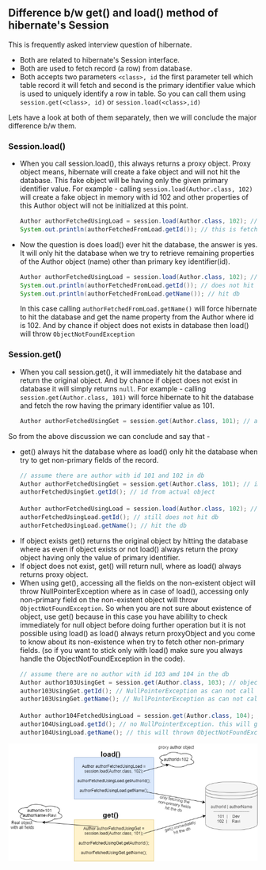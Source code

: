 ## Difference b/w get() and load() method of hibernate's Session
This is frequently asked interview question of hibernate.
* Both are related to hibernate's Session interface.
* Both are used to fetch record (a row) from database. 
* Both accepts two parameters `<class>, id` the first parameter tell which table record it will fetch and second is the primary identifier value which is used to uniquely identify a row in table. So you can call them using `session.get(<class>, id)` or `session.load(<class>,id)`

Lets have a look at both of them separately, then we will conclude the major difference b/w them.

### Session.load()
* When you call session.load(), this always returns a proxy object. Proxy object means, hibernate will create a fake object and will not hit the database. This fake object will be having only the given primary identifier value. For example - calling `session.load(Author.class, 102)` will create a fake object in memory with id 102 and other properties of this Author object will not be initialized at this point.
  ```java
  Author authorFetchedUsingLoad = session.load(Author.class, 102); // authorFetchedUsingLoad is proxy object
  System.out.println(authorFetchedFromLoad.getId()); // this is fetching id from proxy obj not database
  ```
* Now the question is does load() ever hit the database, the answer is yes. It will only hit the database when we try to retrieve remaining properties of the Author object (name) other than primary key identifier(id).
  ```java
  Author authorFetchedUsingLoad = session.load(Author.class, 102); // does not hit db
  System.out.println(authorFetchedFromLoad.getId()); // does not hit db
  System.out.println(authorFetchedFromLoad.getName()); // hit db
  ```
  In this case calling `authorFetchedFromLoad.getName()` will force hibernate to hit the database and get the name property from the Author where id is 102. And by chance if object does not exists in database then load() will throw `ObjectNotFoundException`
  
### Session.get()
* When you call session.get(), it will immediately hit the database and return the original object. And by chance if object does not exist in database it will simply returns `null`. For example - calling `session.get(Author.class, 101)` will force hibernate to hit the database and fetch the row having the primary identifier value as 101. 
  ```java
  Author authorFetchedUsingGet = session.get(Author.class, 101); // authorFetchedUsingGet is actual object fetched from db
  ```

So from the above discussion we can conclude and say that -
* get() always hit the database where as load() only hit the database when try to get non-primary fields of the record.
  ```java
  // assume there are author with id 101 and 102 in db
  Author authorFetchedUsingGet = session.get(Author.class, 101); // immediately hit db
  authorFetchedUsingGet.getId(); // id from actual object
  
  Author authorFetchedUsingLoad = session.load(Author.class, 102); // does not hit db, instead returns proxy obj
  authorFetchedUsingLoad.getId(); // still does not hit db
  authorFetchedUsingLoad.getName(); // hit the db
  ```
* If object exists get() returns the original object by hitting the database where as even if object exists or not load() always return the proxy object having only the value of primary identifier.
* If object does not exist, get() will return null, where as load() always returns proxy object.
* When using get(), accessing all the fields on the non-existent object will throw NullPointerException where as in case of load(), accessing only non-primary field on the non-existent object will throw `ObjectNotFoundException`. So when you are not sure about existence of object, use get() because in this case you have abililty to check immediately for null object before doing further operation but it is not possible using load() as load() always return proxyObject and you come to know about its non-existence when try to fetch other non-primary fields. (so if you want to stick only with load() make sure you always handle the ObjectNotFoundException in the code).
  ```java
  // assume there are no author with id 103 amd 104 in the db
  Author author103UsingGet = session.get(Author.class, 103); // object is null
  author103UsingGet.getId(); // NullPointerException as can not call any operation on null
  author103UsingGet.getName(); // NullPointerException as can not call any operation on null
  
  Author author104FetchedUsingLoad = session.get(Author.class, 104); // object is proxy object
  author104UsingLoad.getId(); // no NullPointerException. this will give 104, as proxy object has only give primary id value.
  author104UsingLoad.getName(); // this will thrown ObjectNotFoundException because calling non-primary field will hit db.
  ```

<p align="center"><img src="https://github.com/thedevd/techBlog/blob/master/hibernateexamples/src/main/java/com/thedevd/hibernateexamples/getorload/getVsload.png"/></p>
